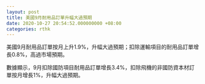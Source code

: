 ```yaml
---
layout: post
title: 美國9月耐用品訂單升幅大過預期
date: 2020-10-27 20:54:52.000000000 +08:00
categories: rthk
---
```


美國9月耐用品訂單按月上升1.9%，升幅大過預期；扣除運輸項目的耐用品訂單增長0.8%，高過市場預期。

數據顯示，9月扣除國防項目耐用品訂單增長3.4%，扣除飛機的非國防資本材訂單按月增長1%，升幅大過預期。
